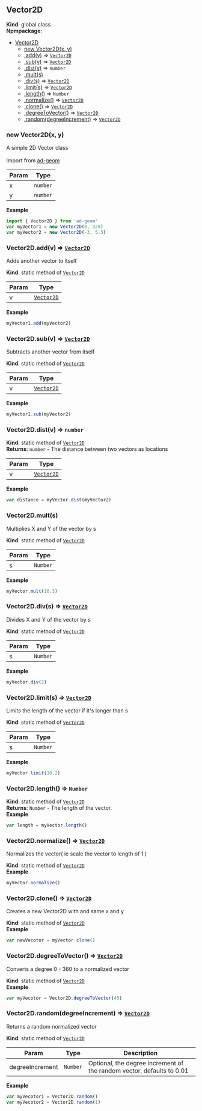 <a name="Vector2D"></a>

## Vector2D

**Kind**: global class  
**Npmpackage**:

* [Vector2D](#Vector2D)
    * [new Vector2D(x, y)](#new_Vector2D_new)
    * [.add(v)](#Vector2D.add) ⇒ [<code>Vector2D</code>](#Vector2D)
    * [.sub(v)](#Vector2D.sub) ⇒ [<code>Vector2D</code>](#Vector2D)
    * [.dist(v)](#Vector2D.dist) ⇒ <code>number</code>
    * [.mult(s)](#Vector2D.mult)
    * [.div(s)](#Vector2D.div) ⇒ [<code>Vector2D</code>](#Vector2D)
    * [.limit(s)](#Vector2D.limit) ⇒ [<code>Vector2D</code>](#Vector2D)
    * [.length()](#Vector2D.length) ⇒ <code>Number</code>
    * [.normalize()](#Vector2D.normalize) ⇒ [<code>Vector2D</code>](#Vector2D)
    * [.clone()](#Vector2D.clone) ⇒ [<code>Vector2D</code>](#Vector2D)
    * [.degreeToVector()](#Vector2D.degreeToVector) ⇒ [<code>Vector2D</code>](#Vector2D)
    * [.random(degreeIncrement)](#Vector2D.random) ⇒ [<code>Vector2D</code>](#Vector2D)

<a name="new_Vector2D_new"></a>

### new Vector2D(x, y)

A simple 2D Vector class
<br><br>
Import from <a href="https://github.com/ff0000-ad-tech/ad-geom">ad-geom</a>

| Param | Type                |
| ----- | ------------------- |
| x     | <code>number</code> |
| y     | <code>number</code> |

**Example**

```js
import { Vector2D } from 'ad-geom'
var myVector1 = new Vector2D(0, 320)
var myVector2 = new Vector2D(-3, 5.5)
```

<a name="Vector2D.add"></a>

### Vector2D.add(v) ⇒ [<code>Vector2D</code>](#Vector2D)

Adds another vector to itself

**Kind**: static method of [<code>Vector2D</code>](#Vector2D)

| Param | Type                               |
| ----- | ---------------------------------- |
| v     | [<code>Vector2D</code>](#Vector2D) |

**Example**

```js
myVector1.add(myVector2)
```

<a name="Vector2D.sub"></a>

### Vector2D.sub(v) ⇒ [<code>Vector2D</code>](#Vector2D)

Subtracts another vector from itself

**Kind**: static method of [<code>Vector2D</code>](#Vector2D)

| Param | Type                               |
| ----- | ---------------------------------- |
| v     | [<code>Vector2D</code>](#Vector2D) |

**Example**

```js
myVector1.sub(myVector2)
```

<a name="Vector2D.dist"></a>

### Vector2D.dist(v) ⇒ <code>number</code>

**Kind**: static method of [<code>Vector2D</code>](#Vector2D)  
**Returns**: <code>number</code> - The distance between two vectors as locations

| Param | Type                               |
| ----- | ---------------------------------- |
| v     | [<code>Vector2D</code>](#Vector2D) |

**Example**

```js
var distance = myVector.dist(myVector2)
```

<a name="Vector2D.mult"></a>

### Vector2D.mult(s)

Multiplies X and Y of the vector by s

**Kind**: static method of [<code>Vector2D</code>](#Vector2D)

| Param | Type                |
| ----- | ------------------- |
| s     | <code>Number</code> |

**Example**

```js
myVector.mult(10.3)
```

<a name="Vector2D.div"></a>

### Vector2D.div(s) ⇒ [<code>Vector2D</code>](#Vector2D)

Divides X and Y of the vector by s

**Kind**: static method of [<code>Vector2D</code>](#Vector2D)

| Param | Type                |
| ----- | ------------------- |
| s     | <code>Number</code> |

**Example**

```js
myVector.div(2)
```

<a name="Vector2D.limit"></a>

### Vector2D.limit(s) ⇒ [<code>Vector2D</code>](#Vector2D)

Limits the length of the vector if it's longer than s

**Kind**: static method of [<code>Vector2D</code>](#Vector2D)

| Param | Type                |
| ----- | ------------------- |
| s     | <code>Number</code> |

**Example**

```js
myVector.limit(18.2)
```

<a name="Vector2D.length"></a>

### Vector2D.length() ⇒ <code>Number</code>

**Kind**: static method of [<code>Vector2D</code>](#Vector2D)  
**Returns**: <code>Number</code> - The length of the vector.  
**Example**

```js
var length = myVector.length()
```

<a name="Vector2D.normalize"></a>

### Vector2D.normalize() ⇒ [<code>Vector2D</code>](#Vector2D)

Normalizes the vector( ie scale the vector to length of 1 )

**Kind**: static method of [<code>Vector2D</code>](#Vector2D)  
**Example**

```js
myVector.normalize()
```

<a name="Vector2D.clone"></a>

### Vector2D.clone() ⇒ [<code>Vector2D</code>](#Vector2D)

Creates a new Vector2D with and same x and y

**Kind**: static method of [<code>Vector2D</code>](#Vector2D)  
**Example**

```js
var newVecotor = myVector.clone()
```

<a name="Vector2D.degreeToVector"></a>

### Vector2D.degreeToVector() ⇒ [<code>Vector2D</code>](#Vector2D)

Converts a degree 0 - 360 to a normalized vector

**Kind**: static method of [<code>Vector2D</code>](#Vector2D)  
**Example**

```js
var myVecotor = Vector2D.degreeToVector(45)
```

<a name="Vector2D.random"></a>

### Vector2D.random(degreeIncrement) ⇒ [<code>Vector2D</code>](#Vector2D)

Returns a random normalized vector

**Kind**: static method of [<code>Vector2D</code>](#Vector2D)

| Param           | Type                | Description                                                           |
| --------------- | ------------------- | --------------------------------------------------------------------- |
| degreeIncrement | <code>Number</code> | Optional, the degree increment of the random vector, defaults to 0.01 |

**Example**

```js
var myVecotor1 = Vector2D.random()
var myVecotor2 = Vector2D.random(1)
```

